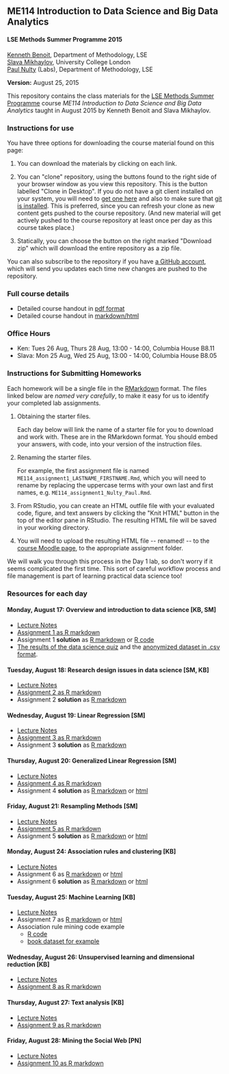 ## ME114 Introduction to Data Science and Big Data Analytics ##


#### LSE Methods Summer Programme 2015

[Kenneth Benoit](kbenoit@lse.ac.uk), Department of Methodology, LSE  
[Slava Mikhaylov](s.mikhaylov@ucl.ac.uk), University College London  
[Paul Nulty](p.nulty@lse.ac.uk) (Labs), Department of Methodology, LSE  

**Version:** August 25, 2015

This repository contains the class materials for the [LSE Methods Summer Programme](http://www.lse.ac.uk/study/summerSchools/Methods/home.aspx) course *ME114 Introduction to Data Science and Big Data Analytics* taught in August 2015 by Kenneth Benoit and Slava Mikhaylov.  

### Instructions for use ###

You have three options for downloading the course material found on this page:  

1.  You can download the materials by clicking on each link.  

2.  You can "clone" repository, using the buttons found to the right side of your browser window as you view this repository.  This is the button labelled "Clone in Desktop".  If you do not have a git client installed on your system, you will need to [get one here](https://git-scm.com/download/gui) and also to make sure that [git is installed](https://git-scm.com/downloads).  This is preferred, since you can refresh your clone as new content gets pushed to the course repository.  (And new material will get actively pushed to the course repository at least once per day as this course takes place.)

3.  Statically, you can choose the button on the right marked "Download zip" which will download the entire repository as a zip file.

You can also subscribe to the repository if you have [a GitHub account](https://github.com), which will send you updates each time new changes are pushed to the repository.

### Full course details ###

- Detailed course handout in [pdf format](handout/ME114Handout.pdf)
- Detailed course handout in [markdown/html](handout/ME114Handout.md)

### Office Hours ###

- Ken: Tues 26 Aug, Thurs 28 Aug, 13:00 - 14:00, Columbia House B8.11  
- Slava: Mon 25 Aug, Wed 25 Aug, 13:00 - 14:00, Columbia House B8.05


### Instructions for Submitting Homeworks ###

Each homework will be a single file in the [RMarkdown](https://goo.gl/ZqOwUe) format.  The files linked below are *named very carefully*, to make it easy for us to identify your completed lab assignments.  

1.  Obtaining the starter files.  

    Each day below will link the name of a starter file for you to download and work with.  These are in the RMarkdown format.  You should embed your answers, with code, into your version of the instruction files.

2.  Renaming the starter files.  
    
    For example, the first assignment file is named `ME114_assignment1_LASTNAME_FIRSTNAME.Rmd`, which you will need to rename by replacing the uppercase terms with your own last and first names, e.g.  `ME114_assignment1_Nulty_Paul.Rmd`.
    
3.  From RStudio, you can create an HTML outfile file with your evaluated code, figure, and text answers by clicking the "Knit HTML" button in the top of the editor pane in RStudio.  The resulting HTML file will be saved in your working directory.

4.  You will need to upload the resulting HTML file -- renamed! -- to the [course Moodle page](https://shortcourses.lse.ac.uk/course/view.php?id=158), to the appropriate assignment folder.  

We will walk you through this process in the Day 1 lab, so don't worry if it seems complicated the first time.  This sort of careful workflow process and file management is part of learning practical data science too!

### Resources for each day ###

#### Monday, August 17: Overview and introduction to data science [KB, SM]

- [Lecture Notes](day1/ME114_day1.pdf)
- [Assignment 1 as R markdown](day1/ME114_assignment1_LASTNAME_FIRSTNAME.Rmd)
- Assignment 1 **solution** as [R markdown](day1/ME114_assignment1_solution.Rmd) or [R code](day1/ME114_assignment1_solution.R)
- [The results of the data science quiz](http://htmlpreview.github.com/?https://github.com/kbenoit/ME114/blob/master/day1/data_science_quiz.html) and the [anonymized dataset in .csv format](day1/data_science_quiz_results.csv).

#### Tuesday, August 18: Research design issues in data science [SM, KB]  

- [Lecture Notes](day2/ME114_day2.pdf)
- [Assignment 2 as R markdown](day2/ME114_assignment2_LASTNAME_FIRSTNAME.Rmd)
- Assignment 2 **solution** as [R markdown](day2/ME114_assignment2_solution.Rmd)

#### Wednesday, August 19: Linear Regression [SM] 

- [Lecture Notes](day3/ME114_day3.pdf)
- [Assignment 3 as R markdown](day3/ME114_assignment3_LASTNAME_FIRSTNAME.Rmd)
- Assignment 3 **solution** as [R markdown](day3/ME114_assignment3_solution.Rmd)

#### Thursday, August 20: Generalized Linear Regression [SM] 

- [Lecture Notes](day4/ME114_day4.pdf)
- [Assignment 4 as R markdown](day4/ME114_assignment4_LASTNAME_FIRSTNAME.Rmd) 
- Assignment 4 **solution** as [R markdown](day4/ME114_assignment4_solution.Rmd) or [html](http://htmlpreview.github.io/?https://github.com/kbenoit/ME114/blob/master/day4/ME114_assignment4_solution.html)

#### Friday, August 21: Resampling Methods [SM]

- [Lecture Notes](day5/ME114_day5.pdf)
- [Assignment 5 as R markdown](day5/ME114_assignment5_LASTNAME_FIRSTNAME.Rmd)
- Assignment 5 **solution** as [R markdown](day5/ME114_assignment5_solution.Rmd) or [html](http://htmlpreview.github.io/?https://github.com/kbenoit/ME114/blob/master/day5/ME114_assignment5_solution.html)

#### Monday, August 24: Association rules and clustering [KB]

- [Lecture Notes](day6/ME114_day6.pdf)
- Assignment 6 as [R markdown](day6/ME114_assignment6_LASTNAME_FIRSTNAME.Rmd) or [html](http://htmlpreview.github.io/?https://github.com/kbenoit/ME114/blob/master/day6/ME114_assignment6_LASTNAME_FIRSTNAME.html)
- Assignment 6 **solution** as [R markdown](day6/ME114_assignment6_solution.Rmd) or [html](http://htmlpreview.github.io/?https://github.com/kbenoit/ME114/blob/master/day6/ME114_assignment6_solution.html)

#### Tuesday, August 25: Machine Learning [KB]

- [Lecture Notes](day7/ME114_day7.pdf)
- Assignment 7 as [R markdown](day7/ME114_assignment7_LASTNAME_FIRSTNAME.Rmd) or [html](http://htmlpreview.github.io/?https://github.com/kbenoit/ME114/blob/master/day7/ME114_assignment7_LASTNAME_FIRSTNAME.html)
- Association rule mining code example
    - [R code](day7/apriori_example.R)
    - [book dataset for example](https://github.com/WinVector/zmPDSwR/raw/master/Bookdata/bookdata.tsv.gz)

#### Wednesday, August 26: Unsupervised learning and dimensional reduction [KB]

- [Lecture Notes](day8/ME114_day8.pdf)
- [Assignment 8 as R markdown](day8/ME114_assignment8_LASTNAME_FIRSTNAME.Rmd)

#### Thursday, August 27: Text analysis [KB]

- [Lecture Notes](day9/ME114_day9.pdf)
- [Assignment 9 as R markdown](day9/ME114_assignment9_LASTNAME_FIRSTNAME.Rmd)

#### Friday, August 28: Mining the Social Web [PN]

- [Lecture Notes](day10/ME114_day10.pdf)
- [Assignment 10 as R markdown](day10/ME114_assignment10_LASTNAME_FIRSTNAME.Rmd)

